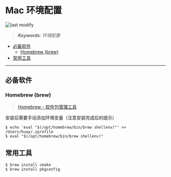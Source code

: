 Mac 环境配置
===
<!--START_SECTION:badge-->

![last modify](https://img.shields.io/static/v1?label=last%20modify&message=2025-08-03%2022%3A42%3A16&color=yellowgreen&style=flat-square)

<!--END_SECTION:badge-->
<!--info
top: false
draft: false
hidden: true
tag: []
-->

> ***Keywords**: 环境配置*

<!--START_SECTION:paper_title-->
<!--END_SECTION:paper_title-->

<!--START_SECTION:toc-->
- [必备软件](#必备软件)
    - [Homebrew (brew)](#homebrew-brew)
- [常用工具](#常用工具)
<!--END_SECTION:toc-->

---

## 必备软件

### Homebrew (brew)
> [Homebrew - 软件包管理工具](https://brew.sh/)

安装后需要手动添加环境变量（注意安装完成后的提示）
```shell
$ echo 'eval "$(/opt/homebrew/bin/brew shellenv)"' >> /Users/huay/.zprofile
$ eval "$(/opt/homebrew/bin/brew shellenv)"
```

## 常用工具

```shell
$ brew install cmake
$ brew install pkgconfig
```
